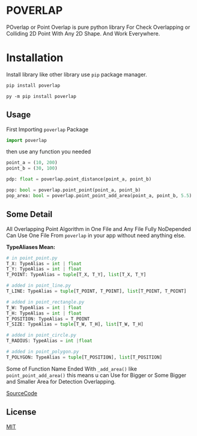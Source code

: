 # **POVERLAP**


POverlap or Point Overlap is pure python library For Check Overlapping or Colliding 2D Point With Any 2D Shape. And Work Everywhere.

# Installation

Install library like other library use `pip` package manager.

```bash
pip install poverlap
```

```shell
py -m pip install poverlap
```

## Usage

First Importing `poverlap` Package

```python
import poverlap
```

then use any function you needed

```python
point_a = (10, 200)
point_b = (30, 100)

pdp: float = poverlap.point_distance(point_a, point_b)

pop: bool = poverlap.point_point(point_a, point_b)
pop_area: bool = poverlap.point_point_add_area(point_a, point_b, 5.5)

```

## Some Detail

All Overlapping Point Algorithm in One File and Any File Fully NoDepended Can Use One File From `poverlap` in your app without need anything else.

__TypeAliases Mean:__
```python
# in point_point.py
T_X: TypeAlias = int | float
T_Y: TypeAlias = int | float
T_POINT: TypeAlias = tuple[T_X, T_Y], list[T_X, T_Y]

# added in point_line.py
T_LINE: TypeAlias = tuple[T_POINT, T_POINT], list[T_POINT, T_POINT]

# added in point_rectangle.py
T_W: TypeAlias = int | float
T_H: TypeAlias = int | float
T_POSITION: TypeAlias = T_POINT
T_SIZE: TypeAlias = tuple[T_W, T_H], list[T_W, T_H]

# added in point_circle.py
T_RADIUS: TypeAlias = int |float

# added in point_polygon.py
T_POLYGON: TypeAlias = tuple[T_POSITION], list[T_POSITION]
```

Some of Function Name Ended With `_add_area()` like `point_point_add_area()` this means u can Use for Bigger or Some Bigger and Smaller Area for Detection Overlapping.


[SourceCode](https://github.com/IRTJ/poverlap)

## License


[MIT](https://github.com/IRTJ/poverlap/blob/main/License)
